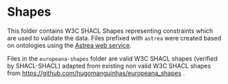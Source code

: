 # Shapes

This folder contains W3C SHACL Shapes representing constraints which are used to validate the data.
Files prefixed with `astrea` were created based on ontologies using the [Astrea web service](https://astrea.linkeddata.es/).

Files in the `europeana-shapes` folder are valid W3C SHACL shapes (verified by SHACL-SHACL) adapted from existing non valid W3C SHACL shapes from https://github.com/hugomanguinhas/europeana_shapes .
